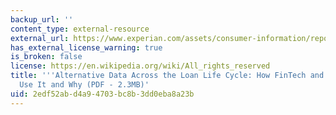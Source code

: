 ```yaml
---
backup_url: ''
content_type: external-resource
external_url: https://www.experian.com/assets/consumer-information/reports/Experian_Aite_AltDataReport_Final_120418.pdf?elqTrackId=7714eff9f5204e7ca8517e8966438157&elqaid=3910&elqat=2
has_external_license_warning: true
is_broken: false
license: https://en.wikipedia.org/wiki/All_rights_reserved
title: '''Alternative Data Across the Loan Life Cycle: How FinTech and Other Lenders
  Use It and Why (PDF - 2.3MB)'
uid: 2edf52ab-d4a9-4703-bc8b-3dd0eba8a23b
---
```

